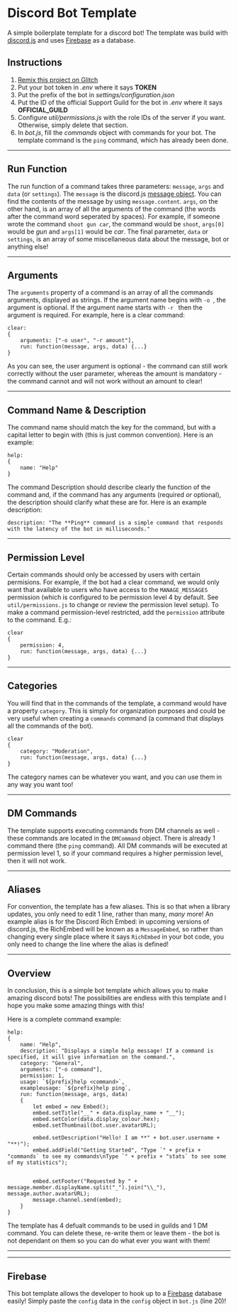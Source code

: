 Discord Bot Template
===================
A simple boilerplate template for a discord bot!
The template was build with [discord.js](https://discord.js.org/) and uses [Firebase](https://firebase.google.com/) as a database.

Instructions
------------
1) [Remix this project on Glitch](https://glitch.com/edit/#!/remix/discordbot-template)
2) Put your bot token in _.env_ where it says **TOKEN**
3) Put the prefix of the bot in _settings/configuration.json_
4) Put the ID of the official Support Guild for the bot in _.env_ where it says **OFFICIAL_GUILD**
5) Configure _util/permissions.js_ with the role IDs of the server if you want. Otherwise, simply delete that section.
6) In _bot.js_, fill the _commands_ object with commands for your bot. The template command is the `ping` command, which has already been done.
_________________________________________________________

Run Function
------------
The run function of a command takes three parameters: `message`, `args` and `data` (or `settings`). The `message` is the discord.js [message object](https://discord.js.org/#/docs/main/stable/class/Message). You can find the contents of the message by using `message.content`. `args`, on the other hand, is an array of all the arguments of the command (the words after the command word seperated by spaces). For example, if someone wrote the command `shoot gun car`, the command would be `shoot`, `args[0]` would be _gun_ and `args[1]` would be _car_. The final parameter, `data` or `settings`, is an array of some miscellaneous data about the message, bot or anything else!
_________________________________________________________

Arguments
---------
The `arguments` property of a command is an array of all the commands arguments, displayed as strings.
If the argument name begins with `-o `, the argument is optional. If the argument name starts with `-r ` then the argument is required. For example, here is a clear command:
```
clear: 
{
    arguments: ["-o user", "-r amount"],
    run: function(message, args, data) {...}
}
```
As you can see, the user argument is optional - the command can still work correctly without the user parameter, whereas the amount is mandatory - the command cannot and will not work without an amount to clear!
_________________________________________________________

Command Name & Description
--------------------------
The command name should match the key for the command, but with a capital letter to begin with (this is just common convention). 
Here is an example: 
```
help:
{
    name: "Help"
}
```

The command Description should describe clearly the function of the command and, if the command has any arguments (required _or_ optional), the description should clarify what these are for. Here is an example description:
```
description: "The **Ping** command is a simple command that responds with the latency of the bot in milliseconds."
```
_________________________________________________________

Permission Level
----------------
Certain commands should only be accessed by users with certain permisions. For example, if the bot had a clear command, we would only want that available to users who have access to the `MANAGE_MESSAGES` permission (which is configured to be permission level 4 by default. See `util/permissions.js` to change or review the permission level setup). To make a command permission-level restricted, add the `permission` attribute to the command. E.g.:
```
clear
{
    permission: 4,
    run: function(message, args, data) {...}
}
```
_________________________________________________________

Categories
----------
You will find that in the commands of the template, a command would have a property `category`. This is simply for organization purposes and could be very useful when creating a `commands` command (a command that displays all the commands of the bot).
```
clear
{
    category: "Moderation",
    run: function(message, args, data) {...}
}
```
The category names can be whatever you want, and you can use them in any way you want too!

_________________________________________________________

DM Commands
-----------
The template supports executing commands from DM channels as well - these commands are located in the `DMCommand` object. There is already 1 command there (the `ping` command). All DM commands will be executed at permission level 1, so if your command requires a higher permission level, then it will not work.

_________________________________________________________

Aliases
-------
For convention, the template has a few aliases. This is so that when a library updates, you only need to edit 1 line, rather than many, _many_ more!
An example alias is for the Discord Rich Embed: in upcoming versions of discord.js, the RichEmbed will be known as a `MessageEmbed`, so rather than changing every single place where it says `RichEmbed` in your bot code, you only need to change the line where the alias is defined!
_________________________________________________________

Overview
--------
In conclusion, this is a simple bot template which allows you to make amazing discord bots! The possibilities are endless with this template and I hope you make some amazing things with this!

Here is a complete command example: 
```
help:
{
    name: "Help",
    description: "Displays a simple help message! If a command is specified, it will give information on the command.",
    category: "General",
    arguments: ["-o command"],
    permission: 1,
    usage: `${prefix}help <command>`,
    exampleusage: `${prefix}help ping`,
    run: function(message, args, data)
    {
        let embed = new Embed();
        embed.setTitle("__" + data.display_name + "__");
        embed.setColor(data.display_colour.hex);
        embed.setThumbnail(bot.user.avatarURL);

        embed.setDescription("Hello! I am **" + bot.user.username + "**!");
        embed.addField("Getting Started", "Type `" + prefix + "commands` to see my commands\nType `" + prefix + "stats` to see some of my statistics");


        embed.setFooter("Requested by " + message.member.displayName.split("_").join("\\_"), message.author.avatarURL);
        message.channel.send(embed);
    }
}
``` 
The template has 4 defualt commands to be used in guilds and 1 DM command. You can delete these, re-write them or leave them - the bot is not dependant on them so you can do what ever you want with them!
_____________________________________________________________
_____________________________________________________________

Firebase
--------
This bot template allows the developer to hook up to a [Firebase](https://firebase.google.com/) database easily! Simply paste the `config` data in the `config` object in `bot.js` (line 20)!